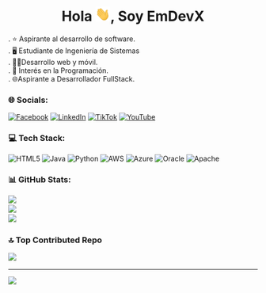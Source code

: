 <h1 align="center">Hola <img src="https://raw.githubusercontent.com/ABSphreak/ABSphreak/master/gifs/Hi.gif" width="30px">, Soy EmDevX </h1>
. ⭐ Aspirante al desarrollo de software.<br>. 🖥️ Estudiante de Ingeniería de Sistemas<br>. 👨‍💻Desarrollo web y móvil.<br>. 📱 Interés en la Programación.<br>. 🌐Aspirante a Desarrollador FullStack.<br>


### 🌐 Socials:
[![Facebook](https://img.shields.io/badge/Facebook-%231877F2.svg?logo=Facebook&logoColor=white)](https://facebook.com/EmDevX) [![LinkedIn](https://img.shields.io/badge/LinkedIn-%230077B5.svg?logo=linkedin&logoColor=white)](https://linkedin.com/in/https://www.linkedin.com/in/eliseo-medina/) [![TikTok](https://img.shields.io/badge/TikTok-%23000000.svg?logo=TikTok&logoColor=white)](https://tiktok.com/@EmDevX) [![YouTube](https://img.shields.io/badge/YouTube-%23FF0000.svg?logo=YouTube&logoColor=white)](https://youtube.com/@EmDevX) 

### 💻 Tech Stack:
![HTML5](https://img.shields.io/badge/html5-%23E34F26.svg?style=for-the-badge&logo=html5&logoColor=white) ![Java](https://img.shields.io/badge/java-%23ED8B00.svg?style=for-the-badge&logo=openjdk&logoColor=white) ![Python](https://img.shields.io/badge/python-3670A0?style=for-the-badge&logo=python&logoColor=ffdd54) ![AWS](https://img.shields.io/badge/AWS-%23FF9900.svg?style=for-the-badge&logo=amazon-aws&logoColor=white) ![Azure](https://img.shields.io/badge/azure-%230072C6.svg?style=for-the-badge&logo=microsoftazure&logoColor=white) ![Oracle](https://img.shields.io/badge/Oracle-F80000?style=for-the-badge&logo=oracle&logoColor=white) ![Apache](https://img.shields.io/badge/apache-%23D42029.svg?style=for-the-badge&logo=apache&logoColor=white)

### 📊 GitHub Stats:
![](https://github-readme-stats.vercel.app/api?username=EmDevX&theme=dark&hide_border=false&include_all_commits=false&count_private=false)<br/>
![](https://github-readme-streak-stats.herokuapp.com/?user=EmDevX&theme=dark&hide_border=false)<br/>
![](https://github-readme-stats.vercel.app/api/top-langs/?username=EmDevX&theme=dark&hide_border=false&include_all_commits=false&count_private=false&layout=compact)

### 🔝 Top Contributed Repo
![](https://github-contributor-stats.vercel.app/api?username=EmDevX&limit=5&theme=dark&combine_all_yearly_contributions=true)

---
[![](https://visitcount.itsvg.in/api?id=EmDevX&icon=0&color=0)](https://visitcount.itsvg.in)

<!-- Proudly created with GPRM ( https://gprm.itsvg.in ) -->
